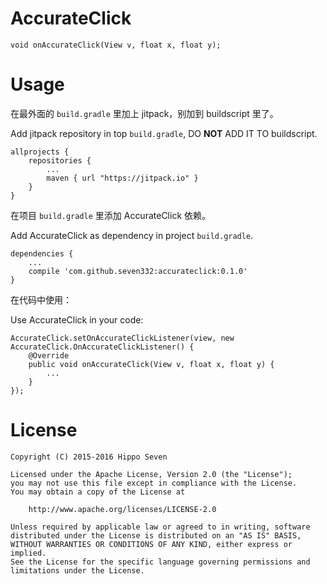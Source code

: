 # AccurateClick

`void onAccurateClick(View v, float x, float y);`


# Usage

在最外面的 `build.gradle` 里加上 jitpack，别加到 buildscript 里了。

Add jitpack repository in top `build.gradle`, DO **NOT** ADD IT TO buildscript.

    allprojects {
        repositories {
            ...
            maven { url "https://jitpack.io" }
        }
    }

在项目 `build.gradle` 里添加 AccurateClick 依赖。

Add AccurateClick as dependency in project `build.gradle`.

    dependencies {
        ...
        compile 'com.github.seven332:accurateclick:0.1.0'
    }

在代码中使用：

Use AccurateClick in your code:

    AccurateClick.setOnAccurateClickListener(view, new AccurateClick.OnAccurateClickListener() {
        @Override
        public void onAccurateClick(View v, float x, float y) {
            ...
        }
    });


# License

    Copyright (C) 2015-2016 Hippo Seven

    Licensed under the Apache License, Version 2.0 (the "License");
    you may not use this file except in compliance with the License.
    You may obtain a copy of the License at

        http://www.apache.org/licenses/LICENSE-2.0

    Unless required by applicable law or agreed to in writing, software
    distributed under the License is distributed on an "AS IS" BASIS,
    WITHOUT WARRANTIES OR CONDITIONS OF ANY KIND, either express or implied.
    See the License for the specific language governing permissions and
    limitations under the License.
